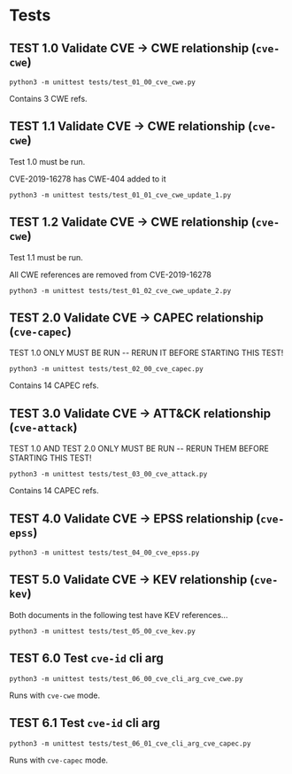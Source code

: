 # Tests

## TEST 1.0 Validate CVE -> CWE relationship (`cve-cwe`)

```shell
python3 -m unittest tests/test_01_00_cve_cwe.py
```

Contains 3 CWE refs.

## TEST 1.1 Validate CVE -> CWE relationship (`cve-cwe`)

Test 1.0 must be run.

CVE-2019-16278 has CWE-404 added to it

```shell
python3 -m unittest tests/test_01_01_cve_cwe_update_1.py
```

## TEST 1.2 Validate CVE -> CWE relationship (`cve-cwe`)

Test 1.1 must be run.

All CWE references are removed from CVE-2019-16278

```shell
python3 -m unittest tests/test_01_02_cve_cwe_update_2.py
```

## TEST 2.0 Validate CVE -> CAPEC relationship (`cve-capec`)

TEST 1.0 ONLY MUST BE RUN -- RERUN IT BEFORE STARTING THIS TEST!

```shell
python3 -m unittest tests/test_02_00_cve_capec.py
```

Contains 14 CAPEC refs.



## TEST 3.0 Validate CVE -> ATT&CK relationship (`cve-attack`)

TEST 1.0 AND TEST 2.0 ONLY MUST BE RUN -- RERUN THEM BEFORE STARTING THIS TEST!

```shell
python3 -m unittest tests/test_03_00_cve_attack.py
```

Contains 14 CAPEC refs.

## TEST 4.0 Validate CVE -> EPSS relationship (`cve-epss`)

```shell
python3 -m unittest tests/test_04_00_cve_epss.py
```

## TEST 5.0 Validate CVE -> KEV relationship (`cve-kev`)

Both documents in the following test have KEV references...

```shell
python3 -m unittest tests/test_05_00_cve_kev.py
```

## TEST 6.0 Test `cve-id` cli arg

```shell
python3 -m unittest tests/test_06_00_cve_cli_arg_cve_cwe.py
```

Runs with `cve-cwe` mode.

## TEST 6.1 Test `cve-id` cli arg

```shell
python3 -m unittest tests/test_06_01_cve_cli_arg_cve_capec.py
```

Runs with `cve-capec` mode.